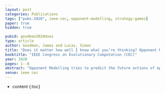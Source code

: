 ```yaml
---
layout: post
categories: Publications
tags: ["pubs-2020", ieee-cec, opponent-modelling, strategy-games]
paper: true
hidden: true

pubid: goodman2020does
type: article
author: Goodman, James and Lucas, Simon
title: "Does it matter how well I know what you’re thinking? Opponent Modelling in an RTS game"
booktitle: "IEEE Congress on Evolutionary Computation (CEC)"
year: 2020
pages: 1--8
abstract: "Opponent Modelling tries to predict the future actions of opponents, and is required to perform well in multiplayer games. There is a deep literature on learning an opponent model, but much less on how accurate such models must be to be useful. We investigate the sensitivity of Monte Carlo Tree Search (MCTS) and a Rolling Horizon Evolutionary Algorithm (RHEA) to the accuracy of their modelling of the opponent in a simple Real-Time Strategy game. We find that in this domain RHEA is much more sensitive to the accuracy of an opponent model than MCTS. MCTS generally does better even with an inaccurate model, while this will degrade RHEA's performance. We show that faced with an unknown opponent and a low computational budget it is better not to use any explicit model with RHEA, and to model the opponent's actions within the tree as part of the MCTS algorithm."
venue: ieee cec
---
```


* content
{:toc}

